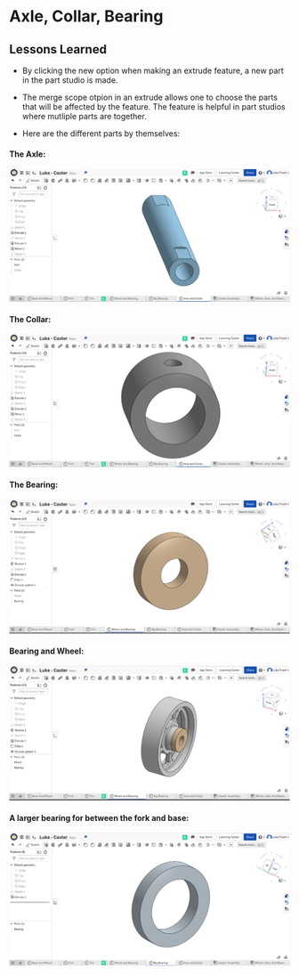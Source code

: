 # Axle, Collar, Bearing 

## Lessons Learned

* By clicking the new option when making an extrude feature, a new part in the part studio is made. 

* The merge scope otpion in an extrude allows one to choose the parts that will be affected by the feature. The feature is helpful in part studios where mutliple parts are together.

* Here are the different parts by themselves:
 
 #### The Axle:
 ![Axle Sideways Picture](/Pictures/Luke-Engineering_III-Axle-Sideways_Picture.png)
 
 #### The Collar:
 ![Collar Sideways Picture](/Pictures/Luke-Engineering_III-Collar-Sideways_Picture.png)
  
 #### The Bearing:
 ![Bearing Sideways Picture](/Pictures/Luke-Engineering_III-Bearing-Sideways_Picture.png)

 #### Bearing and Wheel:

 ![Wheel And Bearing Sideways Picture](/Pictures/Luke-Engineering_III-Wheel_And_Bearing-Sideways_Picture.png)
  
 #### A larger bearing for between the fork and base:

 ![Big Bearing](/Pictures/Luke-Engineering_III-Big_Bearing-Sideways_Picture.png)
  

